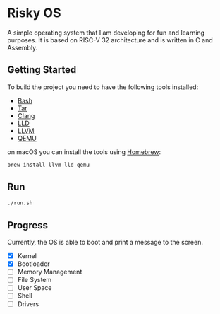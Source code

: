 # Risky OS

A simple operating system that I am developing for fun and learning purposes.
It is based on RISC-V 32 architecture and is written in C and Assembly.

## Getting Started

To build the project you need to have the following tools installed:

- [Bash](https://www.gnu.org/software/bash/)
- [Tar](https://www.gnu.org/software/tar/)
- [Clang](https://clang.llvm.org/)
- [LLD](https://lld.llvm.org/)
- [LLVM](https://llvm.org/)
- [QEMU](https://www.qemu.org/)

on macOS you can install the tools using [Homebrew](https://brew.sh/):

```bash
brew install llvm lld qemu
```

## Run

```bash
./run.sh
```

## Progress

Currently, the OS is able to boot and print a message to the screen.

- [x] Kernel
- [x] Bootloader
- [ ] Memory Management
- [ ] File System
- [ ] User Space
- [ ] Shell
- [ ] Drivers
